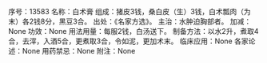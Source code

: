 序号：13583
名称：白术膏
组成：猪皮3钱，桑白皮（生）3钱，白术瓢肉（为末）各2钱8分，黑豆3合。
出处：《名家方选》。
主治：水肿迫胸部者。
加减：None
功效：None
用法用量：每服2钱，白汤送下。
制备方法：以水2升，煮取4合，去滓，入酒5合，更煮取3合，令如泥，更加术末。
临床应用：None
各家论述：None
用药禁忌：None
附注：None

